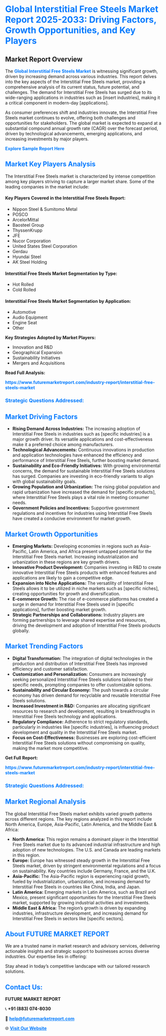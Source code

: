 <h1 style="color: #007BFF;">Global Interstitial Free Steels Market Report 2025-2033: Driving Factors, Growth Opportunities, and Key Players</h1>

<section id="overview">
<h2>Market Report Overview</h2>
<p>The <a href="https://www.futuremarketreport.com/industry-report/interstitial-free-steels-market" style="color: #007BFF; text-decoration: none;"><strong>Global Interstitial Free Steels Market</strong></a> is witnessing significant growth, driven by increasing demand across various industries. This report delves into the key aspects of the Interstitial Free Steels market, providing a comprehensive analysis of its current status, future potential, and challenges. The demand for Interstitial Free Steels has surged due to its wide-ranging applications in industries such as [insert industries], making it a critical component in modern-day [applications].</p>
<p>As consumer preferences shift and industries innovate, the Interstitial Free Steels market continues to evolve, offering both challenges and opportunities for stakeholders. The global market is expected to expand at a substantial compound annual growth rate (CAGR) over the forecast period, driven by technological advancements, emerging applications, and increasing investments by major players.</p>
</section>

<section id="overview">
<p><a href="https://www.futuremarketreport.com/request-sample/reportId=104246" style="color: #007BFF; text-decoration: none;"><strong>Explore Sample Report Here</strong></a></p>
</section>

<section id="key-players">
<h2 style="color: #007BFF;">Market Key Players Analysis</h2>
<p>The Interstitial Free Steels market is characterized by intense competition among key players striving to capture a larger market share. Some of the leading companies in the market include:</p>
<h4>Key Players Covered in the Interstitial Free Steels Report:</h4>
<ul><li>Nippon Steel &amp; Sumitomo Metal</li><li>POSCO</li><li>ArcelorMittal</li><li>Baosteel Group</li><li>ThyssenKrupp</li><li>JFE</li><li>Nucor Corporation</li><li>United States Steel Corporation</li><li>Gerdau</li><li>Hyundai Steel</li><li>AK Steel Holding</li></ul>
<h4>Interstitial Free Steels Market Segmentation by Type:</h4>
<ul><li>Hot Rolled</li><li>Cold Rolled</li></ul>

<h4>Interstitial Free Steels Market Segmentation by Application:</h4>
<ul><li>Automotive</li><li>Audio Equipment</li><li>Engine Seat</li><li>Other</li></ul>
<p><strong>Key Strategies Adopted by Market Players:</strong></p>
<ul>
<li>Innovation and R&D</li>
<li>Geographical Expansion</li>
<li>Sustainability Initiatives</li>
<li>Mergers and Acquisitions</li>
</ul>
</section>

<section>
<p><strong>Read Full Analysis: </strong></p><a href="https://www.futuremarketreport.com/industry-report/interstitial-free-steels-market" style="color: #007BFF; text-decoration: none;"><strong>https://www.futuremarketreport.com/industry-report/interstitial-free-steels-market</strong></a>
<h3 style="color: #007BFF;">Strategic Questions Addressed:</h3>
</section>

<section id="driving-factors">
<h2 style="color: #007BFF;">Market Driving Factors</h2>
<ul>
<li><strong>Rising Demand Across Industries:</strong> The increasing adoption of Interstitial Free Steels in industries such as [specific industries] is a major growth driver. Its versatile applications and cost-effectiveness make it a preferred choice among manufacturers.</li>
<li><strong>Technological Advancements:</strong> Continuous innovations in production and application technologies have enhanced the efficiency and performance of Interstitial Free Steels, further boosting market demand.</li>
<li><strong>Sustainability and Eco-Friendly Initiatives:</strong> With growing environmental concerns, the demand for sustainable Interstitial Free Steels solutions has surged. Companies are investing in eco-friendly variants to align with global sustainability goals.</li>
<li><strong>Growing Population and Urbanization:</strong> The rising global population and rapid urbanization have increased the demand for [specific products], where Interstitial Free Steels plays a vital role in meeting consumer needs.</li>
<li><strong>Government Policies and Incentives:</strong> Supportive government regulations and incentives for industries using Interstitial Free Steels have created a conducive environment for market growth.</li>
</ul>
</section>

<section id="growth-opportunities">
<h2 style="color: #007BFF;">Market Growth Opportunities</h2>
<ul>
<li><strong>Emerging Markets:</strong> Developing economies in regions such as Asia-Pacific, Latin America, and Africa present untapped potential for the Interstitial Free Steels market. Increasing industrialization and urbanization in these regions are key growth drivers.</li>
<li><strong>Innovative Product Development:</strong> Companies investing in R&D to create innovative Interstitial Free Steels products with enhanced features and applications are likely to gain a competitive edge.</li>
<li><strong>Expansion into Niche Applications:</strong> The versatility of Interstitial Free Steels allows it to be utilized in niche markets such as [specific niches], creating opportunities for growth and diversification.</li>
<li><strong>E-commerce Growth:</strong> The rise of e-commerce platforms has created a surge in demand for Interstitial Free Steels used in [specific applications], further boosting market growth.</li>
<li><strong>Strategic Partnerships and Collaborations:</strong> Industry players are forming partnerships to leverage shared expertise and resources, driving the development and adoption of Interstitial Free Steels products globally.</li>
</ul>
</section>

<section id="trending-factors">
<h2 style="color: #007BFF;">Market Trending Factors</h2>
<ul>
<li><strong>Digital Transformation:</strong> The integration of digital technologies in the production and distribution of Interstitial Free Steels has improved efficiency and customer satisfaction.</li>
<li><strong>Customization and Personalization:</strong> Consumers are increasingly seeking personalized Interstitial Free Steels solutions tailored to their specific needs, prompting companies to offer customizable options.</li>
<li><strong>Sustainability and Circular Economy:</strong> The push towards a circular economy has driven demand for recyclable and reusable Interstitial Free Steels solutions.</li>
<li><strong>Increased Investment in R&D:</strong> Companies are allocating significant resources to research and development, resulting in breakthroughs in Interstitial Free Steels technology and applications.</li>
<li><strong>Regulatory Compliance:</strong> Adherence to strict regulatory standards, particularly in industries like [specific industries], is influencing product development and quality in the Interstitial Free Steels market.</li>
<li><strong>Focus on Cost-Effectiveness:</strong> Businesses are exploring cost-efficient Interstitial Free Steels solutions without compromising on quality, making the market more competitive.</li>
</ul>
</section>

<section>
<p><strong>Get Full Report: </strong></p><a href="https://www.futuremarketreport.com/industry-report/interstitial-free-steels-market" style="color: #007BFF; text-decoration: none;"><strong>https://www.futuremarketreport.com/industry-report/interstitial-free-steels-market</strong></a>
<h3 style="color: #007BFF;">Strategic Questions Addressed:</h3>
</section>


<section id="regional-analysis">
<h2 style="color: #007BFF;">Market Regional Analysis</h2>
<p>The global Interstitial Free Steels market exhibits varied growth patterns across different regions. The key regions analyzed in this report include North America, Europe, Asia-Pacific, Latin America, and the Middle East & Africa:</p>
<ul>
<li><strong>North America:</strong> This region remains a dominant player in the Interstitial Free Steels market due to its advanced industrial infrastructure and high adoption of new technologies. The U.S. and Canada are leading markets in this region.</li>
<li><strong>Europe:</strong> Europe has witnessed steady growth in the Interstitial Free Steels market, driven by stringent environmental regulations and a focus on sustainability. Key countries include Germany, France, and the U.K.</li>
<li><strong>Asia-Pacific:</strong> The Asia-Pacific region is experiencing rapid growth, fueled by industrialization, urbanization, and increasing demand for Interstitial Free Steels in countries like China, India, and Japan.</li>
<li><strong>Latin America:</strong> Emerging markets in Latin America, such as Brazil and Mexico, present significant opportunities for the Interstitial Free Steels market, supported by growing industrial activities and investments.</li>
<li><strong>Middle East & Africa:</strong> The region’s growth is driven by expanding industries, infrastructure development, and increasing demand for Interstitial Free Steels in sectors like [specific sectors].</li>
</ul>
</section>

<footer>
<h2 style="color: #007BFF;">About FUTURE MARKET REPORT</h2>
<p>We are a trusted name in market research and advisory services, delivering actionable insights and strategic support to businesses across diverse industries. Our expertise lies in offering:</p>

<p>Stay ahead in today’s competitive landscape with our tailored research solutions.</p>

<h2 style="color: #007BFF;">Contact Us:</h2>
<p><strong>FUTURE MARKET REPORT</strong></p>
<p>📞 <strong>+91 (883) 074-8030</strong></p>
<p>📧 <strong><a href="mailto:help@futuremarketreport.com" style="color: #007BFF;">help@futuremarketreport.com</a></strong></p>
<p>🌐 <strong><a href="https://www.futuremarketreport.com/" style="color: #007BFF;">Visit Our Website</a></strong></p>
</footer>
